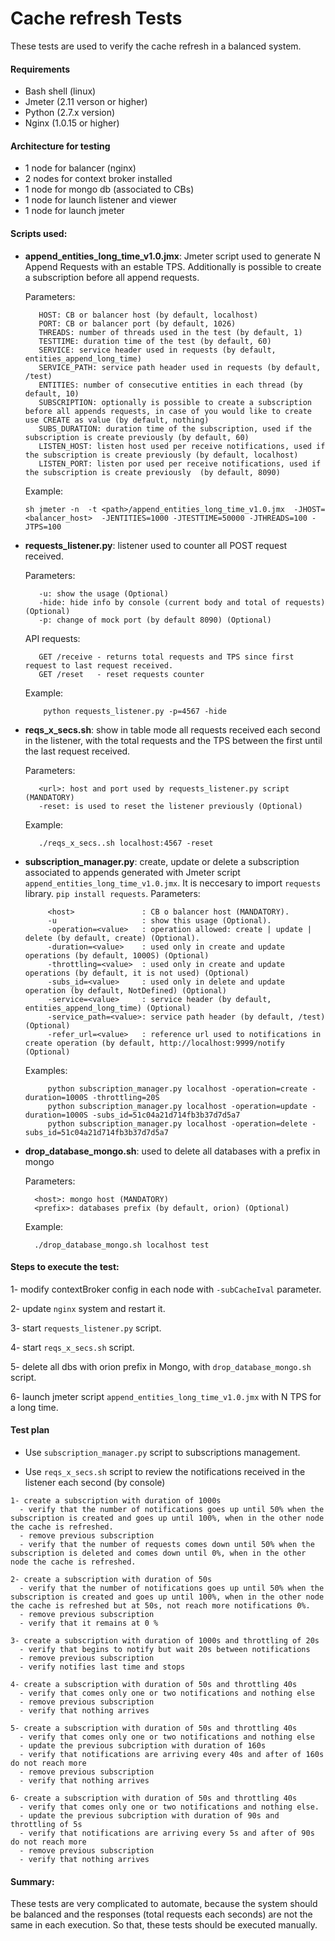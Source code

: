 # Cache refresh Tests

These tests are used to verify the cache refresh in a balanced system.


#### Requirements

- Bash shell (linux)
- Jmeter (2.11 verson or higher)
- Python (2.7.x version)
- Nginx (1.0.15 or higher)


#### Architecture for testing

- 1 node for balancer (nginx)
- 2 nodes for context broker installed
- 1 node for mongo db (associated to CBs)
- 1 node for launch listener and viewer
- 1 node for launch jmeter


#### Scripts used:

- **append_entities_long_time_v1.0.jmx**: Jmeter script used to generate N Append Requests with an estable TPS. Additionally is possible to create a subscription before all append requests.
     
  Parameters:
  ```
     HOST: CB or balancer host (by default, localhost)
     PORT: CB or balancer port (by default, 1026)
     THREADS: number of threads used in the test (by default, 1)
     TESTTIME: duration time of the test (by default, 60)
     SERVICE: service header used in requests (by default, entities_append_long_time)
     SERVICE_PATH: service path header used in requests (by default, /test)
     ENTITIES: number of consecutive entities in each thread (by default, 10)
     SUBSCRIPTION: optionally is possible to create a subscription before all appends requests, in case of you would like to create use CREATE as value (by default, nothing)
     SUBS_DURATION: duration time of the subscription, used if the subscription is create previously (by default, 60)
     LISTEN_HOST: listen host used per receive notifications, used if the subscription is create previously (by default, localhost)
     LISTEN_PORT: listen por used per receive notifications, used if the subscription is create previously  (by default, 8090)
  ```
  
  Example:
  ```
  sh jmeter -n  -t <path>/append_entities_long_time_v1.0.jmx  -JHOST=<balancer_host>  -JENTITIES=1000 -JTESTTIME=50000 -JTHREADS=100 -JTPS=100
  ```
 
- **requests_listener.py**: listener used to counter all POST request received.
  
  Parameters:
  ```
     -u: show the usage (Optional)
     -hide: hide info by console (current body and total of requests) (Optional) 
     -p: change of mock port (by default 8090) (Optional)
  ```              
  
  API requests:     
   ```
      GET /receive - returns total requests and TPS since first request to last request received.    
      GET /reset   - reset requests counter
  ```
  
  Example:
  ```
      python requests_listener.py -p=4567 -hide
  ```
  
- **reqs_x_secs.sh**: show in table mode all requests received each second in the listener, with the total requests and the TPS between the first until the last request received.
  
  Parameters:
  ```
     <url>: host and port used by requests_listener.py script (MANDATORY)
     -reset: is used to reset the listener previously (Optional)
  ```
  
  Example:
  ```
     ./reqs_x_secs..sh localhost:4567 -reset  
  ```
  
- **subscription_manager.py**: create, update or delete a subscription associated to appends generated with Jmeter script `append_entities_long_time_v1.0.jmx`.
                               It is neccesary to import `requests` library. `pip install requests`. 
  Parameters:
  ```                                                                       
       <host>               : CB o balancer host (MANDATORY).
       -u                   : show this usage (Optional).  
       -operation=<value>   : operation allowed: create | update | delete (by default, create) (Optional).       
       -duration=<value>    : used only in create and update operations (by default, 1000S) (Optional)           
       -throttling=<value>  : used only in create and update operations (by default, it is not used) (Optional)  
       -subs_id=<value>     : used only in delete and update operation (by default, NotDefined) (Optional)                                
       -service=<value>     : service header (by default, entities_append_long_time) (Optional)                                                          
       -service_path=<value>: service path header (by default, /test)(Optional)                                                     
       -refer_url=<value>   : reference url used to notifications in create operation (by default, http://localhost:9999/notify (Optional)                                                                  
  ```
  
  Examples:
  ```
       python subscription_manager.py localhost -operation=create -duration=1000S -throttling=20S               
       python subscription_manager.py localhost -operation=update -duration=1000S -subs_id=51c04a21d714fb3b37d7d5a7
       python subscription_manager.py localhost -operation=delete -subs_id=51c04a21d714fb3b37d7d5a7   
  ```
 
- **drop_database_mongo.sh**: used to delete all databases with a prefix in mongo
  
  Parameters:
  ```
    <host>: mongo host (MANDATORY)
    <prefix>: databases prefix (by default, orion) (Optional)
  ```
  
  Example:
  ```
    ./drop_database_mongo.sh localhost test
  ```

      
#### Steps to execute the test:

 1- modify contextBroker config in each node with `-subCacheIval` parameter.
 
 2- update `nginx` system and restart it.
 
 3- start `requests_listener.py` script.
 
 4- start `reqs_x_secs.sh` script.
 
 5- delete all dbs with orion prefix in Mongo, with `drop_database_mongo.sh` script.
  
 6- launch jmeter script `append_entities_long_time_v1.0.jmx` with N TPS for a long time.

 
#### Test plan
 
 - Use `subscription_manager.py` script to subscriptions management.
 
 - Use `reqs_x_secs.sh` script to review the notifications received in the listener each second (by console)
 ```
1- create a subscription with duration of 1000s
   - verify that the number of notifications goes up until 50% when the subscription is created and goes up until 100%, when in the other node the cache is refreshed. 
   - remove previous subscription  
   - verify that the number of requests comes down until 50% when the subscription is deleted and comes down until 0%, when in the other node the cache is refreshed. 

2- create a subscription with duration of 50s 
   - verify that the number of notifications goes up until 50% when the subscription is created and goes up until 100%, when in the other node the cache is refreshed but at 50s, not reach more notifications 0%.
   - remove previous subscription  
   - verify that it remains at 0 % 

3- create a subscription with duration of 1000s and throttling of 20s
   - verify that begins to notify but wait 20s between notifications 
   - remove previous subscription
   - verify notifies last time and stops

4- create a subscription with duration of 50s and throttling 40s
   - verify that comes only one or two notifications and nothing else
   - remove previous subscription  
   - verify that nothing arrives

5- create a subscription with duration of 50s and throttling 40s
   - verify that comes only one or two notifications and nothing else
   - update the previous subcription with duration of 160s
   - verify that notifications are arriving every 40s and after of 160s do not reach more
   - remove previous subscription  
   - verify that nothing arrives

6- create a subscription with duration of 50s and throttling 40s 
   - verify that comes only one or two notifications and nothing else.
   - update the previous subcription with duration of 90s and throttling of 5s 
   - verify that notifications are arriving every 5s and after of 90s do not reach more
   - remove previous subscription 
   - verify that nothing arrives    
 ```
 
 
#### Summary:
These tests are very complicated to automate, because the system should be balanced and the responses (total requests each seconds) are not the same in each execution. So that, these tests should be executed manually.
